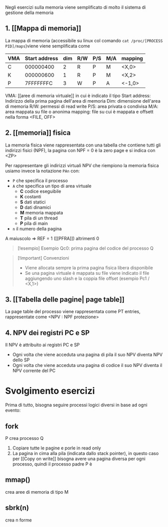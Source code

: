 Negli esercizi sulla memoria viene semplificato di molto il sistema di gestione della memoria

## 1. [[Mappa di memoria]]
La mappa di memoria (accessibile su linux col comando `cat /proc/[PROCESS PID]/maps`)viene viene semplificata come

| VMA | Start address | dim | R/W | P/S | M/A | mapping |
| --- | ------------ | --- | --- | --- | --- | ------- |
| C   | 000000400    | 2   | R   | P   | M   | <X,0>   |
| K   | 000000600    | 1   | R   | P   | M   | <X,2>   |
| P   | 7FFFFFFFC    | 3   | W   | P   | A   | <-1,0>  | 


VMA: [[aree di memoria virtuale]] in cui è indicato il tipo
Start address: Indirizzo della prima pagina dell'area di memoria
Dim: dimensione dell'area di memoria
R/W: permessi di read write
P/S: area privata o condivisa
M/A: area mappata su file o anonima
mapping: file su cui è mappata e offsett nella forma <FILE, OFF>

## 2. [[memoria]] fisica
La memoria fisica viene rappresentata con una tabella che contiene tutti gli indirizzi fisici (NPF), la pagina con NPF = 0 è la zero page e si indica con \<ZP>

Per rappresentare gli indirizzi virtuali NPV che riempiono la memoria fisica usiamo invece la notazione `PAn` con:
- `P` che specifica il processo
- `A` che specifica un tipo di area virtuale
	- **C** codice eseguibile
	- **K** costanti
	- **S** dati statici
	- **D** dati dinamici
	- **M** memoria mappata
	- **T** pila di un thread
	- **P** pila di main
- `n` il numero della pagina

A maiuscolo => REF = 1 ([[PFRA]]) altrimenti 0
>[!esempio] Esempio Qc0: prima pagina del codice del processo Q 
>

>[!important] Convenzioni
> - Viene allocata sempre la prima pagina fisica libera disponibile
> - Se una pagina virtuale è mappata su file viene indicato il file aggiungendo uno slash e la coppia file offset (esempio Pc1 / <X,1>)


## 3. [[Tabella delle pagine| page table]]

La page table del processo viene rappresentata come PT entries, rappresentate come
\<NPV : NPF protezione>

## 4. NPV dei registri PC e SP
Il NPV è attribuito ai registri PC e SP
- Ogni volta che viene acceduta una pagina di pila il suo NPV diventa NPV dello SP
- Ogni volta che viene acceduta una pagina di codice il suo NPV diventa il NPV corrente del PC




# Svolgimento esercizi

Prima di tutto, bisogna seguire processi logici diversi in base ad ogni evento:


## fork
P crea processo Q


1. Copiare tutte le pagine e porle in read only
2. La pagina in cima alla pila (indicata dallo stack pointer), in questo caso per [[Copy on write]] bisogna avere una pagina diversa per ogni processo, quindi il processo padre P è 


## mmap()
crea aree di memoria di tipo M 

## sbrk(n)
crea n forme


